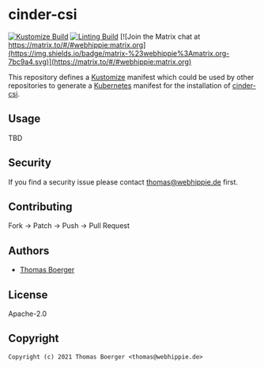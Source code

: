 # cinder-csi

[![Kustomize Build](https://github.com/kustomhippie/cinder-csi/workflows/build/badge.svg)](https://github.com/kustomhippie/cinder-csi/actions?query=workflow%3Abuild) [![Linting Build](https://github.com/kustomhippie/cinder-csi/workflows/linter/badge.svg)](https://github.com/kustomhippie/cinder-csi/actions?query=workflow%3Alinter) [![Join the Matrix chat at https://matrix.to/#/#webhippie:matrix.org](https://img.shields.io/badge/matrix-%23webhippie%3Amatrix.org-7bc9a4.svg)](https://matrix.to/#/#webhippie:matrix.org)

This repository defines a [Kustomize](https://kustomize.io/) manifest which could be used by other repositories to generate a [Kubernetes](https://kubernetes.io/) manifest for the installation of [cinder-csi](https://github.com/kubernetes/cloud-provider-openstack).

## Usage

TBD

## Security

If you find a security issue please contact thomas@webhippie.de first.

## Contributing

Fork -> Patch -> Push -> Pull Request

## Authors

* [Thomas Boerger](https://github.com/tboerger)

## License

Apache-2.0

## Copyright

```
Copyright (c) 2021 Thomas Boerger <thomas@webhippie.de>
```
